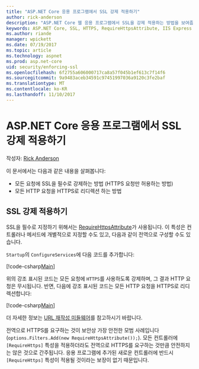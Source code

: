 ```yaml
---
title: "ASP.NET Core 응용 프로그램에서 SSL 강제 적용하기"
author: rick-anderson
description: "ASP.NET Core 웹 응용 프로그램에서 SSL을 강제 적용하는 방법을 보여줍니다."
keywords: ASP.NET Core, SSL, HTTPS, RequireHttpsAttribute, IIS Express
ms.author: riande
manager: wpickett
ms.date: 07/19/2017
ms.topic: article
ms.technology: aspnet
ms.prod: asp.net-core
uid: security/enforcing-ssl
ms.openlocfilehash: 6f2755a606000717ca8a57f045b1ef613c7f14f6
ms.sourcegitcommit: 9a9483aceb34591c97451997036a9120c3fe2baf
ms.translationtype: MT
ms.contentlocale: ko-KR
ms.lasthandoff: 11/10/2017
---
```

# <a name="enforcing-ssl-in-an-aspnet-core-app"></a>ASP.NET Core 응용 프로그램에서 SSL 강제 적용하기

작성자: [Rick Anderson](https://twitter.com/RickAndMSFT)

이 문서에서는 다음과 같은 내용을 살펴봅니다:

- 모든 요청에 SSL을 필수로 강제하는 방법 (HTTPS 요청만 허용하는 방법)
- 모든 HTTP 요청을 HTTPS로 리디렉션 하는 방법

## <a name="require-ssl"></a>SSL 강제 적용하기

SSL을 필수로 지정하기 위해서는 [RequireHttpsAttribute](https://docs.microsoft.com/aspnet/core/api/microsoft.aspnetcore.mvc.requirehttpsattribute)가 사용됩니다. 이 특성은 컨트롤러나 메서드에 개별적으로 지정할 수도 있고, 다음과 같이 전역으로 구성할 수도 있습니다.

`Startup`의 `ConfigureServices`에 다음 코드를 추가합니다:

[!code-csharp[Main](authentication/accconfirm/sample/WebApp1/Startup.cs?name=snippet2&highlight=4-)]

위의 강조 표시된 코드는 모든 요청에 `HTTPS`를 사용하도록 강제하며, 그 결과 HTTP 요청은 무시됩니다. 반면, 다음에 강조 표시된 코드는 모든 HTTP 요청을 HTTPS로 리디렉션합니다:

[!code-csharp[Main](authentication/accconfirm/sample/WebApp1/Startup.cs?name=snippet_AddRedirectToHttps&highlight=7-)]

더 자세한 정보는 [URL 재작성 미들웨어](xref:fundamentals/url-rewriting)를 참고하시기 바랍니다.

전역으로 HTTPS를 요구하는 것이 보안상 가장 안전한 모범 사례입니다 (`options.Filters.Add(new RequireHttpsAttribute());`). 모든 컨트롤러에 `[RequireHttps]` 특성을 적용하더라도 전역으로 HTTPS를 요구하는 것만큼 안전하지는 않은 것으로 간주됩니다. 응용 프로그램에 추가된 새로운 컨트롤러에 반드시 `[RequireHttps]` 특성이 적용될 것이라는 보장이 없기 때문입니다.
